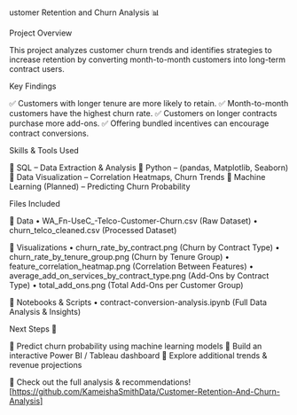 ustomer Retention and Churn Analysis 📊

Project Overview

This project analyzes customer churn trends and identifies strategies to increase retention by converting month-to-month customers into long-term contract users.

Key Findings

✅ Customers with longer tenure are more likely to retain.
✅ Month-to-month customers have the highest churn rate.
✅ Customers on longer contracts purchase more add-ons.
✅ Offering bundled incentives can encourage contract conversions.

Skills & Tools Used

🔹 SQL – Data Extraction & Analysis
🔹 Python – (pandas, Matplotlib, Seaborn)
🔹 Data Visualization – Correlation Heatmaps, Churn Trends
🔹 Machine Learning (Planned) – Predicting Churn Probability

Files Included

📂 Data
	•	WA_Fn-UseC_-Telco-Customer-Churn.csv (Raw Dataset)
	•	churn_telco_cleaned.csv (Processed Dataset)

📂 Visualizations
	•	churn_rate_by_contract.png (Churn by Contract Type)
	•	churn_rate_by_tenure_group.png (Churn by Tenure Group)
	•	feature_correlation_heatmap.png (Correlation Between Features)
	•	average_add_on_services_by_contract_type.png (Add-Ons by Contract Type)
	•	total_add_ons.png (Total Add-Ons per Customer Group)

📂 Notebooks & Scripts
	•	contract-conversion-analysis.ipynb (Full Data Analysis & Insights)

Next Steps 🚀

🔹 Predict churn probability using machine learning models
🔹 Build an interactive Power BI / Tableau dashboard
🔹 Explore additional trends & revenue projections

📌 Check out the full analysis & recommendations! [https://github.com/KameishaSmithData/Customer-Retention-And-Churn-Analysis]
